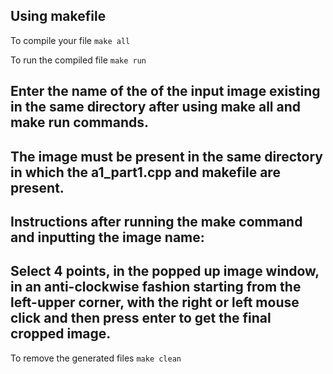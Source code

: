 ## Using makefile

To compile your file 
```make all```

To run the compiled file
```make run```

## Enter the name of the of the input image existing in the same directory after using make all and make run commands.
## The image must be present in the same directory in which the a1_part1.cpp and makefile are present.

## Instructions after running the make command and inputting the image name:
## Select 4 points, in the popped up image window, in an anti-clockwise fashion starting from the left-upper corner, with the right or left mouse click and then press enter to get the final cropped image.

To remove the generated files
```make clean```
